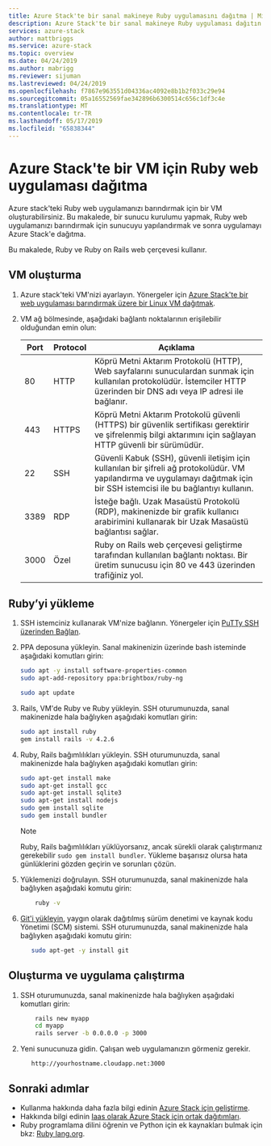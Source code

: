 ```yaml
---
title: Azure Stack'te bir sanal makineye Ruby uygulamasını dağıtma | Microsoft Docs
description: Azure Stack'te bir sanal makineye Ruby uygulaması dağıtın.
services: azure-stack
author: mattbriggs
ms.service: azure-stack
ms.topic: overview
ms.date: 04/24/2019
ms.author: mabrigg
ms.reviewer: sijuman
ms.lastreviewed: 04/24/2019
ms.openlocfilehash: f7867e963551d04336ac4092e8b1b2f033c29e94
ms.sourcegitcommit: 05a16552569fae342896b6300514c656c1df3c4e
ms.translationtype: MT
ms.contentlocale: tr-TR
ms.lasthandoff: 05/17/2019
ms.locfileid: "65838344"
---
```

# <a name="deploy-a-ruby-web-app-to-a-vm-in-azure-stack"></a>Azure Stack'te bir VM için Ruby web uygulaması dağıtma

Azure stack'teki Ruby web uygulamanızı barındırmak için bir VM oluşturabilirsiniz. Bu makalede, bir sunucu kurulumu yapmak, Ruby web uygulamanızı barındırmak için sunucuyu yapılandırmak ve sonra uygulamayı Azure Stack'e dağıtma.

Bu makalede, Ruby ve Ruby on Rails web çerçevesi kullanır.

## <a name="create-a-vm"></a>VM oluşturma

1. Azure stack'teki VM'nizi ayarlayın. Yönergeler için [Azure Stack'te bir web uygulaması barındırmak üzere bir Linux VM dağıtmak](azure-stack-dev-start-howto-deploy-linux.md).

2. VM ağ bölmesinde, aşağıdaki bağlantı noktalarının erişilebilir olduğundan emin olun:

    | Port | Protocol | Açıklama |
    | --- | --- | --- |
    | 80 | HTTP | Köprü Metni Aktarım Protokolü (HTTP), Web sayfalarını sunuculardan sunmak için kullanılan protokolüdür. İstemciler HTTP üzerinden bir DNS adı veya IP adresi ile bağlanır. |
    | 443 | HTTPS | Köprü Metni Aktarım Protokolü güvenli (HTTPS) bir güvenlik sertifikası gerektirir ve şifrelenmiş bilgi aktarımını için sağlayan HTTP güvenli bir sürümüdür. |
    | 22 | SSH | Güvenli Kabuk (SSH), güvenli iletişim için kullanılan bir şifreli ağ protokolüdür. VM yapılandırma ve uygulamayı dağıtmak için bir SSH istemcisi ile bu bağlantıyı kullanın. |
    | 3389 | RDP | İsteğe bağlı. Uzak Masaüstü Protokolü (RDP), makinenizde bir grafik kullanıcı arabirimini kullanarak bir Uzak Masaüstü bağlantısı sağlar.   |
    | 3000 | Özel | Ruby on Rails web çerçevesi geliştirme tarafından kullanılan bağlantı noktası. Bir üretim sunucusu için 80 ve 443 üzerinden trafiğiniz yol. |

## <a name="install-ruby"></a>Ruby’yi yükleme

1. SSH istemciniz kullanarak VM'nize bağlanın. Yönergeler için [PuTTy SSH üzerinden Bağlan](azure-stack-dev-start-howto-ssh-public-key.md#connect-with-ssh-by-using-putty).

1. PPA deposuna yükleyin. Sanal makinenizin üzerinde bash isteminde aşağıdaki komutları girin:

    ```bash  
    sudo apt -y install software-properties-common
    sudo apt-add-repository ppa:brightbox/ruby-ng

    sudo apt update
    ```

2. Rails, VM'de Ruby ve Ruby yükleyin. SSH oturumunuzda, sanal makinenizde hala bağlıyken aşağıdaki komutları girin:

    ```bash  
    sudo apt install ruby
    gem install rails -v 4.2.6
    ```

3. Ruby, Rails bağımlılıkları yükleyin. SSH oturumunuzda, sanal makinenizde hala bağlıyken aşağıdaki komutları girin:

    ```bash  
    sudo apt-get install make
    sudo apt-get install gcc
    sudo apt-get install sqlite3
    sudo apt-get install nodejs
    sudo gem install sqlite
    sudo gem install bundler
    ```

    > [!Note]  
    > Ruby, Rails bağımlılıkları yüklüyorsanız, ancak sürekli olarak çalıştırmanız gerekebilir `sudo gem install bundler`. Yükleme başarısız olursa hata günlüklerini gözden geçirin ve sorunları çözün.

4. Yüklemenizi doğrulayın. SSH oturumunuzda, sanal makinenizde hala bağlıyken aşağıdaki komutu girin:

    ```bash  
        ruby -v
    ```

3. [Git'i yükleyin](https://git-scm.com), yaygın olarak dağıtılmış sürüm denetimi ve kaynak kodu Yönetimi (SCM) sistemi. SSH oturumunuzda, sanal makinenizde hala bağlıyken aşağıdaki komutu girin:

    ```bash  
       sudo apt-get -y install git
    ```

## <a name="create-and-run-an-app"></a>Oluşturma ve uygulama çalıştırma

1. SSH oturumunuzda, sanal makinenizde hala bağlıyken aşağıdaki komutları girin:

    ```bash
        rails new myapp
        cd myapp
        rails server -b 0.0.0.0 -p 3000
    ```

2. Yeni sunucunuza gidin. Çalışan web uygulamanızın görmeniz gerekir.

    ```HTTP  
       http://yourhostname.cloudapp.net:3000
    ```

## <a name="next-steps"></a>Sonraki adımlar

- Kullanma hakkında daha fazla bilgi edinin [Azure Stack için geliştirme](azure-stack-dev-start.md).
- Hakkında bilgi edinin [Iaas olarak Azure Stack için ortak dağıtımları](azure-stack-dev-start-deploy-app.md).
- Ruby programlama dilini öğrenin ve Python için ek kaynakları bulmak için bkz: [Ruby lang.org](https://www.ruby-lang.org).
